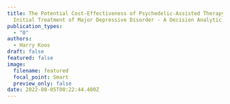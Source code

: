 ```yaml
---
title: The Potential Cost-Effectiveness of Psychedelic-Assisted Therapy for
  Initial Treatment of Major Depressive Disorder - A Decision Analytic Model
publication_types:
  - "0"
authors:
  - Harry Koos
draft: false
featured: false
image:
  filename: featured
  focal_point: Smart
  preview_only: false
date: 2022-08-05T00:22:44.400Z
---
```

